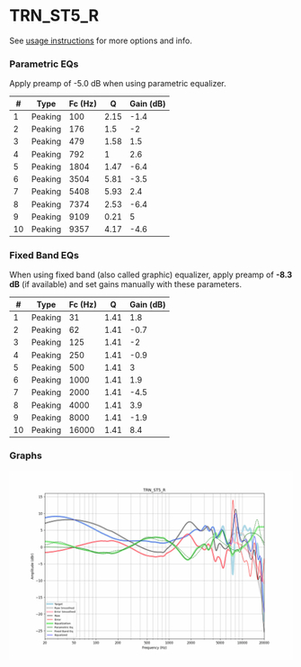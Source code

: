 # TRN_ST5_R
See [usage instructions](https://github.com/jaakkopasanen/AutoEq#usage) for more options and info.

### Parametric EQs
Apply preamp of -5.0 dB when using parametric equalizer.

|   # | Type    |   Fc (Hz) |    Q |   Gain (dB) |
|-----|---------|-----------|------|-------------|
|   1 | Peaking |       100 | 2.15 |        -1.4 |
|   2 | Peaking |       176 | 1.5  |        -2   |
|   3 | Peaking |       479 | 1.58 |         1.5 |
|   4 | Peaking |       792 | 1    |         2.6 |
|   5 | Peaking |      1804 | 1.47 |        -6.4 |
|   6 | Peaking |      3504 | 5.81 |        -3.5 |
|   7 | Peaking |      5408 | 5.93 |         2.4 |
|   8 | Peaking |      7374 | 2.53 |        -6.4 |
|   9 | Peaking |      9109 | 0.21 |         5   |
|  10 | Peaking |      9357 | 4.17 |        -4.6 |

### Fixed Band EQs
When using fixed band (also called graphic) equalizer, apply preamp of **-8.3 dB** (if available) and set gains manually with these parameters.

|   # | Type    |   Fc (Hz) |    Q |   Gain (dB) |
|-----|---------|-----------|------|-------------|
|   1 | Peaking |        31 | 1.41 |         1.8 |
|   2 | Peaking |        62 | 1.41 |        -0.7 |
|   3 | Peaking |       125 | 1.41 |        -2   |
|   4 | Peaking |       250 | 1.41 |        -0.9 |
|   5 | Peaking |       500 | 1.41 |         3   |
|   6 | Peaking |      1000 | 1.41 |         1.9 |
|   7 | Peaking |      2000 | 1.41 |        -4.5 |
|   8 | Peaking |      4000 | 1.41 |         3.9 |
|   9 | Peaking |      8000 | 1.41 |        -1.9 |
|  10 | Peaking |     16000 | 1.41 |         8.4 |

### Graphs
![](./TRN_ST5_R.png)
